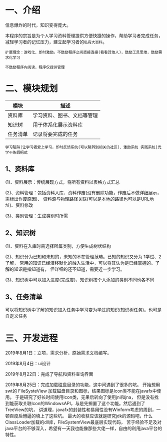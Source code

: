 
# 一、介绍

信息爆炸的时代，知识变得庞大。

本程序的宗旨是为个人学习资料管理提供方便快捷的操作，帮助学习者完成任务，
减轻学习者的记忆压力，建立起学习者的`私有大百科`。

`扩展理念：游戏化、即时激励。不鼓励程序之间直接连接(看看其他人)，鼓励工具思维，鼓励需求化学习`

`不鼓励程序内阅读，程序仅提供管理`

# 二、模块规划

模块|描述
---|---
资料库|学习资料、图书、文档等管理
知识树|用于体系化展示资料库
任务清单|记录将要完成的任务

`学习陷阱|让学习者爱上学习，即时反馈系统(可以跳转到相关的社区)、激励系统
实践系统|光学不练假把式`

## 1、资料库

(1)、资料展示：传统展现方式，将所有资料以表格方式汇总

(2)、资料管理：包括资料入库、资料作废(没有删除功能，作废后不做详细展示，需标出作废原因)、
资料源与物理路径关联(可以是本地的路径也可以是URL地址)、资料修改

(3)、类别管理：生成类别时所需

## 2、知识树

(1)、资料在入库时需选择所属类别，方便生成树状结构

(2)、知识分为已知和未知的，未知的不在管理范畴。已知的知识又分为 1学过、2了解，
常用的知识已经潜移默化的融入生活中，可以将其认为是已经掌握的。了解的知识是指知道有，
但详细的还不知道，需要近一步学习。

(3)、知识树中可以加入进度(完成度)，知识树按个人添加的类别不同也各不同

## 3、任务清单

可以将知识树中了解的知识加入任务中学习变为学过的知识(知识树任务)。也可是自定义任务

# 三、开发进程

2019年8月1日：立项，需求分析，原始需求文档编写。

2019年8月4日：ui设计

2019年8月22日：完成了导航和资料查询界面

2019年8月25日：完成加载磁盘目录的功能，这中间遇到了很多的坑。
开始想用swt的 FileSysteView 加载磁盘目录和图标，结果图标是Icon类不能在javafx中使用。
于是研究了好长时间使用Icon类，无果后转向了使用jni和jna，
但是没有找到能获取关联Icon的WindowsAPI，与是先搁置了这个功能。然后遇到了TreeView的坑，
讲道理，javafx的封装性和易用性没有Winform考虑的周到，一顿百度后懵逼的填上了这些坑。
最大的收获应该就是研究jdk的源码吧，什么ClassLoader加载的dll库，FileSystemView最底层实现代码，
苦于经验不足及对java平台的不够深入，希望有一天我也能像那些大佬一样，自由的利用java平台的特性。
